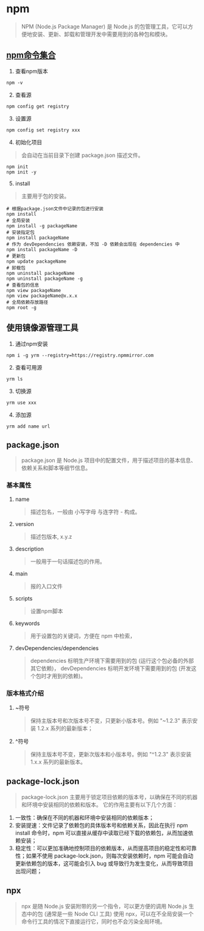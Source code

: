 # npm
> NPM (Node.js Package Manager) 是 Node.js 的包管理工具，它可以方便地安装、更新、卸载和管理开发中需要用到的各种包和模块。

## [npm命令集合](https://docs.npmjs.com/cli/v9/commands)

1. 查看npm版本
```
npm -v
```
2. 查看源
```
npm config get registry
```
3. 设置源
```
npm config set registry xxx
```
4. 初始化项目
> 会自动在当前目录下创建 package.json 描述文件。
```
npm init
npm init -y
```
5. install
> 主要用于包的安装。
```
# 根据package.json文件中记录的包进行安装
npm install
# 全局安装
npm install -g packageName
# 安装指定包
npm install packageName
# 作为 devDependencies 依赖安装，不加 -D 依赖会出现在 dependencies 中
npm install packageName -D
# 更新包
npm update packageName
# 卸载包
npm uninstall packageName
npm uninstall packageName -g
# 查看包的信息
npm view packageName
npm view packageName@x.x.x
# 全局依赖存放路径
npm root -g
```

## 使用镜像源管理工具

1. 通过npm安装
```
npm i -g yrm --registry=https://registry.npmmirror.com
```
2. 查看可用源
```
yrm ls
```
3. 切换源
```
yrm use xxx
```
4. 添加源
```
yrm add name url
```

## package.json
> package.json 是 Node.js 项目中的配置文件，用于描述项目的基本信息、依赖关系和脚本等细节信息。

### 基本属性
1. name
   > 描述包名，一般由 小写字母 与连字符 - 构成。
2. version
   > 描述包版本, x.y.z
3. description
   > 一般用于一句话描述包的作用。
4. main
   > 报的入口文件
5. scripts
   > 设置npm脚本
6. keywords
   > 用于设置包的关键词，方便在 npm 中检索，
7. devDependencies/dependencies
   > dependencies 标明生产环境下需要用到的包 (运行这个包必备的外部其它依赖)，
   > devDependencies 标明开发环境下需要用到的包 (开发这个包时才用到的依赖)。

### 版本格式介绍

1. ~符号
   > 保持主版本号和次版本号不变，只更新小版本号。例如 "~1.2.3" 表示安装 1.2.x 系列的最新版本；
2. ^符号
   > 保持主版本号不变，更新次版本和小版本号。例如 "^1.2.3" 表示安装 1.x.x 系列的最新版本。


## package-lock.json
> package-lock.json 主要用于锁定项目依赖的版本号，以确保在不同的机器和环境中安装相同的依赖和版本。
> 它的作用主要有以下几个方面：
1. 一致性：确保在不同的机器和环境中安装相同的依赖版本；
2. 安装提速：文件记录了依赖包的具体版本号和依赖关系，因此在执行 npm install 命令时，npm 可以直接从缓存中读取已经下载的依赖包，从而加速依赖安装；
3. 稳定性：可以更加准确地控制项目的依赖版本，从而提高项目的稳定性和可靠性；如果不使用 package-lock.json，则每次安装依赖时，npm 可能会自动更新依赖包的版本，这可能会引入 bug 或导致行为发生变化，从而导致项目出现问题；


## npx
> npx 是随 Node.js 安装附带的另一个指令，可以更方便的调用 Node.js 生态中的包 (通常是一些 Node CLI 工具)
> 使用 npx，可以在不全局安装一个命令行工具的情况下直接运行它，同时也不会污染全局环境。
> 
